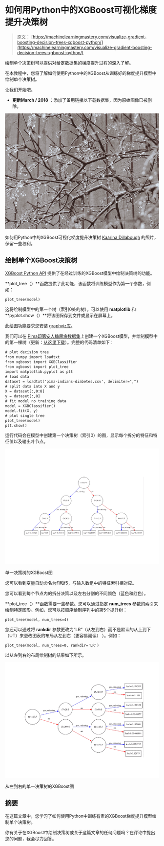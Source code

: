 # 如何用Python中的XGBoost可视化梯度提升决策树

> 原文： [https://machinelearningmastery.com/visualize-gradient-boosting-decision-trees-xgboost-python/](https://machinelearningmastery.com/visualize-gradient-boosting-decision-trees-xgboost-python/)

绘制单个决策树可以提供对给定数据集的梯度提升过程的深入了解。

在本教程中，您将了解如何使用Python中的XGBoost从训练好的梯度提升模型中绘制单个决策树。

让我们开始吧。

*   **更新March / 2018** ：添加了备用链接以下载数据集，因为原始图像已被删除。

![How to Visualize Gradient Boosting Decision Trees With XGBoost in Python](img/53f3758154f3614de9c05883ac908246.jpg)

如何用Python中的XGBoost可视化梯度提升决策树
[Kaarina Dillabough](https://www.flickr.com/photos/100497095@N02/23895950682/) 的照片，保留一些权利。

## 绘制单个XGBoost决策树

[XGBoost Python API](http://xgboost.readthedocs.io/en/latest/python/python_api.html#module-xgboost.plotting) 提供了在经过训练的XGBoost模型中绘制决策树的功能。

**plot_tree（）**函数提供了此功能，该函数将训练模型作为第一个参数，例如：

```
plot_tree(model)
```

这将绘制模型中的第一个树（索引0处的树）。可以使用 **matplotlib** 和 **pyplot.show（）**将该图保存到文件或显示在屏幕上。

此绘图功能要求您安装 [graphviz库](http://www.graphviz.org/)。

我们可以在 [Pima印第安人糖尿病数据集](https://archive.ics.uci.edu/ml/datasets/Pima+Indians+Diabetes)上创建一个XGBoost模型，并绘制模型中的第一棵树（更新：[从这里下载](https://raw.githubusercontent.com/jbrownlee/Datasets/master/pima-indians-diabetes.data.csv)）。完整的代码清单如下：

```
# plot decision tree
from numpy import loadtxt
from xgboost import XGBClassifier
from xgboost import plot_tree
import matplotlib.pyplot as plt
# load data
dataset = loadtxt('pima-indians-diabetes.csv', delimiter=",")
# split data into X and y
X = dataset[:,0:8]
y = dataset[:,8]
# fit model no training data
model = XGBClassifier()
model.fit(X, y)
# plot single tree
plot_tree(model)
plt.show()
```

运行代码会在模型中创建第一个决策树（索引0）的图，显示每个拆分的特征和特征值以及输出叶节点。

![XGBoost Plot of Single Decision Tree](img/b689361fa203cc95ba7173bb475cc1dc.jpg)

单一决策树的XGBoost图

您可以看到变量自动命名为f1和f5，与输入数组中的特征索引相对应。

您可以看到每个节点内的拆分决策以及左右分割的不同颜色（蓝色和红色）。

**plot_tree（）**函数需要一些参数。您可以通过指定 **num_trees** 参数的索引来绘制特定图形。例如，您可以按顺序绘制序列中的第5个提升树：

```
plot_tree(model, num_trees=4)
```

您还可以通过将 **rankdir** 参数更改为“LR”（从左到右）而不是默认的从上到下（UT）来更改图表的布局从左到右（更容易阅读） ）。例如：

```
plot_tree(model, num_trees=0, rankdir='LR')
```

以从左到右的布局绘制树的结果如下所示。

![XGBoost Plot of Single Decision Tree Left-To-Right](img/896ab7f2c02bde2ade456f409a97f693.jpg)

从左到右的单一决策树的XGBoost图

## 摘要

在这篇文章中，您学习了如何使用Python中训练有素的XGBoost梯度提升模型绘制单个决策树。

你有关于在XGBoost中绘制决策树或关于这篇文章的任何问题吗？在评论中提出您的问题，我会尽力回答。